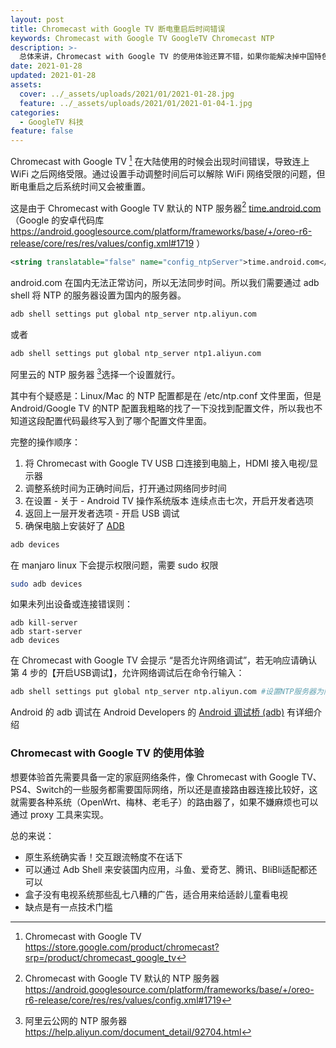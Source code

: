 ```yaml
---
layout: post
title: Chromecast with Google TV 断电重启后时间错误
keywords: Chromecast with Google TV GoogleTV Chromecast NTP 
description: >-
  总体来讲，Chromecast with Google TV 的使用体验还算不错，如果你能解决掉中国特色的网络问题的话。
date: 2021-01-28
updated: 2021-01-28
assets:
  cover: ../_assets/uploads/2021/01/2021-01-28.jpg
  feature: ../_assets/uploads/2021/01/2021-01-04-1.jpg
categories:
  - GoogleTV 科技
feature: false
---
```


Chromecast with Google TV [^1] 在大陆使用的时候会出现时间错误，导致连上 WiFi 之后网络受限。通过设置手动调整时间后可以解除 WiFi 网络受限的问题，但断电重启之后系统时间又会被重置。

这是由于 Chromecast with Google TV 默认的 NTP 服务器[^2] [time.android.com](https://android.googlesource.com/platform/frameworks/base/+/oreo-r6-release/core/res/res/values/config.xml#1719) （Google 的安卓代码库  https://android.googlesource.com/platform/frameworks/base/+/oreo-r6-release/core/res/res/values/config.xml#1719 ）

```xml
<string translatable="false" name="config_ntpServer">time.android.com</string>
```

android.com 在国内无法正常访问，所以无法同步时间。所以我们需要通过 adb shell 将 NTP 的服务器设置为国内的服务器。

```bash
adb shell settings put global ntp_server ntp.aliyun.com
```

或者

```bash
adb shell settings put global ntp_server ntp1.aliyun.com
```

阿里云的 NTP 服务器 [^3]选择一个设置就行。

其中有个疑惑是：Linux/Mac 的 NTP 配置都是在 /etc/ntp.conf  文件里面，但是 Android/Google TV 的NTP 配置我粗略的找了一下没找到配置文件，所以我也不知道这段配置代码最终写入到了哪个配置文件里面。

完整的操作顺序：

1. 将 Chromecast with Google TV USB 口连接到电脑上，HDMI 接入电视/显示器
2. 调整系统时间为正确时间后，打开通过网络同步时间
3. 在设置 - 关于 - Android TV 操作系统版本 连续点击七次，开启开发者选项
4. 返回上一层开发者选项 - 开启 USB 调试
5. 确保电脑上安装好了 [ADB](https://developer.android.com/studio/command-line/adb?hl=zh-cn) 

```bash
adb devices
```

在 manjaro linux 下会提示权限问题，需要 sudo 权限

```bash
sudo adb devices
```

如果未列出设备或连接错误则：

```
adb kill-server
adb start-server
adb devices
```

在 Chromecast with Google TV 会提示 “是否允许网络调试”，若无响应请确认第 4 步的【开启USB调试】，允许网络调试后在命令行输入：

```bash
adb shell settings put global ntp_server ntp.aliyun.com #设置NTP服务器为阿里云 NTP 
```

Android 的 adb 调试在 Android Developers 的 [Android 调试桥 (adb)](https://developer.android.com/studio/command-line/adb?hl=zh-cn) 有详细介绍

### Chromecast with Google TV 的使用体验

想要体验首先需要具备一定的家庭网络条件，像 Chromecast with Google TV、PS4、Switch的一些服务都需要国际网络，所以还是直接路由器连接比较好，这就需要各种系统（OpenWrt、梅林、老毛子）的路由器了，如果不嫌麻烦也可以通过 proxy 工具来实现。

总的来说：

- 原生系统确实香！交互跟流畅度不在话下
- 可以通过 Adb Shell 来安装国内应用，斗鱼、爱奇艺、腾讯、BliBli适配都还可以
- 盒子没有电视系统那些乱七八糟的广告，适合用来给适龄儿童看电视
- 缺点是有一点技术门槛



[^1]: Chromecast with Google TV https://store.google.com/product/chromecast?srp=/product/chromecast_google_tv
[^2]: Chromecast with Google TV 默认的 NTP 服务器  https://android.googlesource.com/platform/frameworks/base/+/oreo-r6-release/core/res/res/values/config.xml#1719 
[^3]: 阿里云公网的 NTP 服务器  https://help.aliyun.com/document_detail/92704.html

